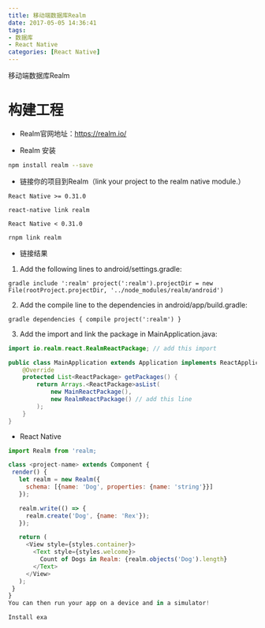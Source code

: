 ```yaml
---
title: 移动端数据库Realm
date: 2017-05-05 14:36:41
tags:
- 数据库
- React Native 
categories: [React Native]
---
```

移动端数据库Realm

<!-- more -->

# 构建工程

* Realm官网地址：https://realm.io/ 

* Realm 安装
 ```sh
 npm install realm --save
 ```

* 链接你的项目到Realm（link your project to the realm native module.）

 ```
 React Native >= 0.31.0
 
 react-native link realm
 
 React Native < 0.31.0
 
 rnpm link realm
 ```
* 链接结果
 1. Add the following lines to android/settings.gradle:
 ```
 gradle include ':realm' project(':realm').projectDir = new File(rootProject.projectDir, '../node_modules/realm/android')
 ```
 
 2. Add the compile line to the dependencies in android/app/build.gradle:
 ```
 gradle dependencies { compile project(':realm') }
 ```
 
 3. Add the import and link the package in MainApplication.java:
 
 ```Java
 import io.realm.react.RealmReactPackage; // add this import
 
 public class MainApplication extends Application implements ReactApplication {
     @Override
     protected List<ReactPackage> getPackages() {
         return Arrays.<ReactPackage>asList(
             new MainReactPackage(),
             new RealmReactPackage() // add this line
         );
     }
 }
 ```

* React Native
 ```JavaScript
 import Realm from 'realm;
 
 class <project-name> extends Component {
  render() {
    let realm = new Realm({
      schema: [{name: 'Dog', properties: {name: 'string'}}]
    });
 
    realm.write(() => {
      realm.create('Dog', {name: 'Rex'});
    });
 
    return (
      <View style={styles.container}>
        <Text style={styles.welcome}>
          Count of Dogs in Realm: {realm.objects('Dog').length}
        </Text>
      </View>
    );
  }
 }
 You can then run your app on a device and in a simulator!
 
 Install exa
 ```

